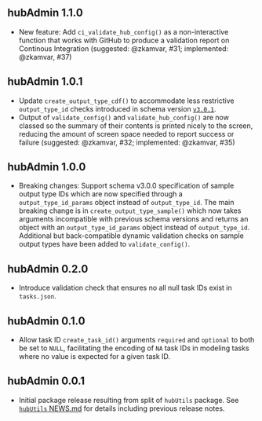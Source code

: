## hubAdmin 1.1.0

* New feature: Add `ci_validate_hub_config()` as a non-interactive function that works with
  GitHub to produce a validation report on Continous Integration (suggested: 
  @zkamvar, #31; implemented: @zkamvar, #37)

## hubAdmin 1.0.1

* Update `create_output_type_cdf()` to accommodate less restrictive `output_type_id` checks introduced in schema version [`v3.0.1`](https://github.com/hubverse-org/schemas/releases/tag/v3.0.1).
* Output of `validate_config()` and `validate_hub_config()` are now classed so
  the summary of their contents is printed nicely to the screen, reducing the
  amount of screen space needed to report success or failure (suggested: 
  @zkamvar, #32; implemented: @zkamvar, #35)

## hubAdmin 1.0.0

* Breaking changes: Support schema v3.0.0 specification of sample output type IDs which are now specified through a `output_type_id_params` object instead of `output_type_id`. The main breaking change is in `create_output_type_sample()` which now takes arguments incompatible with previous schema versions and returns an object with an `output_type_id_params` object instead of `output_type_id`. Additional but back-compatible dynamic validation checks on sample output types have been added to `validate_config()`.

## hubAdmin 0.2.0

* Introduce validation check that ensures no all null task IDs exist in `tasks.json`.  

## hubAdmin 0.1.0

* Allow task ID `create_task_id()` arguments `required` and `optional` to both be set to `NULL`, facilitating the encoding of `NA` task IDs in modeling tasks where no value is expected for a given task ID.  

## hubAdmin 0.0.1

* Initial package release resulting from split of `hubUtils` package. See [`hubUtils` NEWS.md](https://github.com/hubverse-org/hubUtils/blob/main/NEWS.md) for details including previous release notes.
